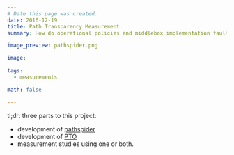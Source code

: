 ```yaml
---
# Date this page was created.
date: 2016-12-19
title: Path Transparency Measurement
summary: How do operational policies and middlebox implementation faults affect the deployability of new protocols?

image_preview: pathspider.png

image:

tags:
  - measurements

math: false

---
```


tl;dr: three parts to this project:

- development of [pathspider](https://pathspider.net)
- development of [PTO](https://observatory.mami-project.eu)
- measurement studies using one or both.
